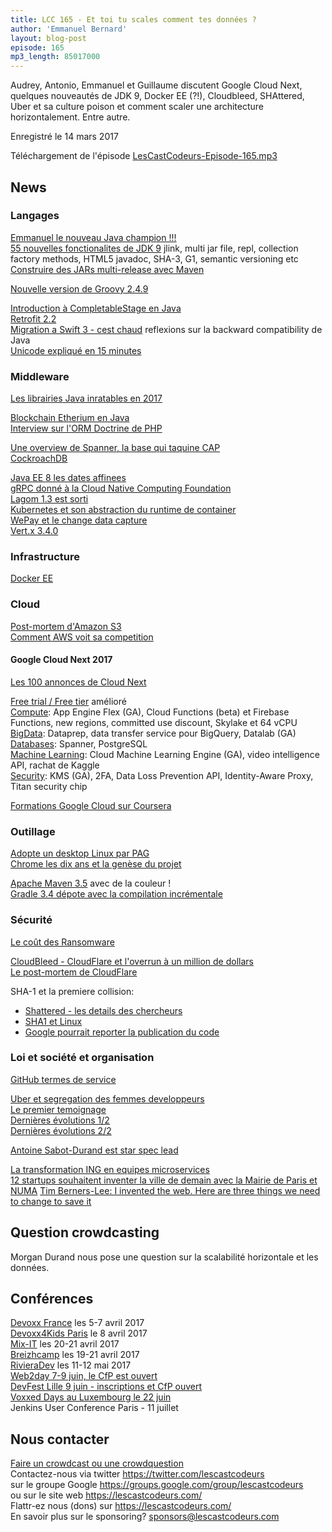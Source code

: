 ```yaml
---
title: LCC 165 - Et toi tu scales comment tes données ?
author: 'Emmanuel Bernard'
layout: blog-post
episode: 165
mp3_length: 85017000
---
```

Audrey, Antonio, Emmanuel et Guillaume discutent Google Cloud Next, quelques nouveautés de JDK 9, Docker EE (?!), Cloudbleed, SHAttered, Uber et sa culture poison et comment scaler une architecture horizontalement. Entre autre.

Enregistré le 14 mars 2017

Téléchargement de l'épisode [LesCastCodeurs-Episode-165.mp3](http://traffic.libsyn.com/lescastcodeurs/LesCastCodeurs-Episode-165.mp3)

## News

### Langages

[Emmanuel le nouveau Java champion !!!](https://blogs.oracle.com/java/new-java-champions:-emmanuel-bernard,-chris-newland-and-bert-jan-schjriver)  
[55 nouvelles fonctionalites de JDK 9](https://www.slideshare.net/SimonRitter/55-new-features-in-jdk-9) jlink, multi jar file, repl, collection factory methods, HTML5 javadoc, SHA-3, G1, semantic versioning etc   
[Construire des JARs multi-release avec Maven](http://in.relation.to/2017/02/13/building-multi-release-jars-with-maven/)  

[Nouvelle version de Groovy 2.4.9](http://groovy-lang.org/changelogs/changelog-2.4.9.html)  

[Introduction à CompletableStage en Java](http://millross-consultants.com/completion-stage-future-introduction.html)  
[Retrofit 2.2](https://github.com/square/retrofit/blob/master/CHANGELOG.md#version-220-2017-02-21)  
[Migration a Swift 3 - cest chaud](https://mozilla-mobile.github.io/ios/firefox/swift/core/2017/02/22/migrating-to-swift-3.0.html) reflexions sur la backward compatibility de Java  
[Unicode expliqué en 15 minutes](http://reedbeta.com/blog/programmers-intro-to-unicode/)  

### Middleware

[Les librairies Java inratables en 2017](http://bit.ly/2lfPhn7)  

[Blockchain Etherium en Java](https://blogs.oracle.com/java/integrating-the-ethereum-blockchain-into-java-apps)  
[Interview sur l'ORM Doctrine de PHP](http://in.relation.to/2017/02/27/meet-marco-pivetta/)  

[Une overview de Spanner, la base qui taquine CAP](https://lemag.sfeir.com/cloud-spanner-base-de-donnees-globale/)  
[CockroachDB](https://www.cockroachlabs.com)  

[Java EE 8 les dates affinees](https://java.net/projects/javaee-spec/lists/jsr366-experts/archive/2017-02/message/0)  
[gRPC donné à la Cloud Native Computing Foundation](https://www.cncf.io/blog/2017/03/01/cloud-native-computing-foundation-host-grpc-google/)  
[Lagom 1.3 est sorti](http://bit.ly/2lIFXJ1)  
[Kubernetes et son abstraction du runtime de container](http://blog.kubernetes.io/2016/12/container-runtime-interface-cri-in-kubernetes.html)  
[WePay et le change data capture](https://wecode.wepay.com/posts/streaming-databases-in-realtime-with-mysql-debezium-kafka)  
[Vert.x 3.4.0](http://vertx.io/blog/vert-x-3-4-0-is-released/)  

### Infrastructure

[Docker EE](http://dockr.ly/EE)  

### Cloud

[Post-mortem d'Amazon S3](https://aws.amazon.com/message/41926/)  
[Comment AWS voit sa competition](http://bit.ly/2m7MGKm)  

#### Google Cloud Next 2017

[Les 100 annonces de Cloud Next](https://blog.google/topics/google-cloud/100-announcements-google-cloud-next-17/)  

[Free trial / Free tier](https://goo.gl/aEdvnJ) amélioré  
[Compute](https://goo.gl/fY7XL8): App Engine Flex (GA), Cloud Functions (beta) et Firebase Functions, new regions, committed use discount, Skylake et 64 vCPU  
[BigData](https://goo.gl/bzSlk1): Dataprep, data transfer service pour BigQuery, Datalab (GA)  
[Databases](https://goo.gl/N5e1cW): Spanner, PostgreSQL  
[Machine Learning](https://goo.gl/11hhd0): Cloud Machine Learning Engine (GA), video intelligence API, rachat de Kaggle  
[Security](https://goo.gl/jXftxv): KMS (GA), 2FA, Data Loss Prevention API, Identity-Aware Proxy, Titan security chip  

[Formations Google Cloud sur Coursera](https://www.coursera.org/googlecloud)  

### Outillage

[Adopte un desktop Linux par PAG](http://www.itnation.lu/adopter-desktop-linux/)  
[Chrome les dix ans et la genèse du projet](http://buff.ly/2lLuZ3x)  

[Apache Maven 3.5](https://issues.apache.org/jira/secure/ReleaseNote.jspa?projectId=12316922&version=12339664&styleName=Text) avec de la couleur !  
[Gradle 3.4 dépote avec la compilation incrémentale](https://blog.gradle.org/incremental-compiler-avoidance)  

###  Sécurité

[Le coût des Ransomware](http://zd.net/2m2f7fx)  

[CloudBleed - CloudFlare et l'overrun à un million de dollars](https://en.m.wikipedia.org/wiki/Cloudbleed)  
[Le post-mortem de CloudFlare](https://blog.cloudflare.com/incident-report-on-memory-leak-caused-by-cloudflare-parser-bug/)  

SHA-1 et la premiere collision:

* [Shattered - les details des chercheurs](http://bit.ly/2kQmJ4N)
* [SHA1 et Linux](https://plus.google.com/+LinusTorvalds/posts/7tp2gYWQugL)
* [Google pourrait reporter la publication du code](http://www.darkreading.com/googles-sha-1-countdown-clock-could-undermine-enterprise-security/a/d-id/1328337?)

### Loi et société et organisation

[GitHub termes de service](https://help.github.com/articles/github-terms-of-service/#6-contributions-under-repository-license)  

[Uber et segregation des femmes developpeurs](https://medium.com/@amyvertino/my-name-is-not-amy-i-am-an-uber-survivor-c6d6541e632f#.6dj9y2neg)  
[Le premier temoignage](http://bit.ly/2m44YvX)  
[Dernières évolutions 1/2](https://twitter.com/susanthesquark/status/837339141520023552)  
[Dernières évolutions 2/2](https://www.theguardian.com/technology/2017/mar/07/uber-work-culture-travis-kalanick-susan-fowler-controversy)  

[Antoine Sabot-Durand est star spec lead](http://ln.is/jcp.org/en/press/new/scJ5e)  

[La transformation ING en equipes microservices](http://www.leanessays.com/2017/01/the-end-of-enterprise-it.html)  
[12 startups souhaitent inventer la ville de demain avec la Mairie de Paris et NUMA](https://www.maddyness.com/entrepreneurs/2017/03/01/datacity-12-startups-souhaitent-inventer-ville-de-demain-mairie-de-paris-numa/)
[Tim Berners-Lee: I invented the web. Here are three things we need to change to save it](https://www.theguardian.com/technology/2017/mar/11/tim-berners-lee-web-inventor-save-internet)

## Question crowdcasting

Morgan Durand nous pose une question sur la scalabilité horizontale et les données.

## Conférences

[Devoxx France](http://www.devoxx.fr) les 5-7 avril 2017  
[Devoxx4Kids Paris](http://www.devoxx4kids.org/france/evenements/devoxx4kids-paris/) le 8 avril 2017  
[Mix-IT](https://www.mix-it.fr) les 20-21 avril 2017  
[Breizhcamp](http://www.breizhcamp.org) les 19-21 avril 2017  
[RivieraDev](http://rivieradev.fr) les 11-12 mai 2017  
[Web2day 7-9 juin, le CfP est ouvert](https://web2day.co/call-for-speakers-prenez-parole-web2day/)  
[DevFest Lille 9 juin - inscriptions et CfP ouvert](http://devfest.gdglille.org)  
[Voxxed Days au Luxembourg le 22 juin](https://voxxeddays.com/luxembourg/)  
Jenkins User Conference Paris - 11 juillet  

## Nous contacter

[Faire un crowdcast ou une crowdquestion](https://lescastcodeurs.com/crowdcasting/)  
Contactez-nous via twitter <https://twitter.com/lescastcodeurs>  
sur le groupe Google <https://groups.google.com/group/lescastcodeurs>  
ou sur le site web <https://lescastcodeurs.com/>  
Flattr-ez nous (dons) sur <https://lescastcodeurs.com/>  
En savoir plus sur le sponsoring? sponsors@lescastcodeurs.com
